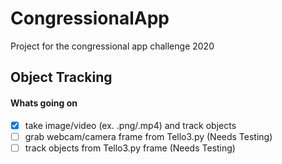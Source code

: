 # CongressionalApp
Project for the congressional app challenge 2020

## Object Tracking
#### Whats going on
- [x] take image/video (ex. .png/.mp4) and track objects
- [ ] grab webcam/camera frame from Tello3.py (Needs Testing)
- [ ] track objects from Tello3.py frame (Needs Testing)
